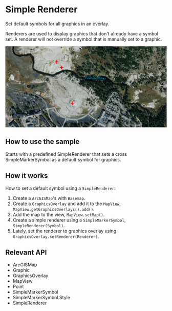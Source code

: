 # Simple Renderer

Set default symbols for all graphics in an overlay.

Renderers are used to display graphics that don't already have a symbol set. A renderer will not override a symbol 
that is manually set to a graphic.

![](SimpleRenderer.png)

## How to use the sample

Starts with a predefined SimpleRenderer that sets a cross SimpleMarkerSymbol as a default symbol for graphics.

## How it works

How to set a default symbol using a `SimpleRenderer`:


 1. Create a `ArcGISMap`'s with `Basemap`.
 2. Create a `GraphicsOverlay` and add it to the `MapView`, `MapView.getGraphicsOverlays().add()`.
 3. Add the map to the view, `MapView.setMap()`.
 4. Create a simple renderer using a `SimpleMarkerSymbol`, `SimpleRenderer(Symbol)`.
 5. Lately, set the renderer to graphics overlay using `GraphicsOverlay.setRenderer(Renderer)`.


## Relevant API


 * ArcGISMap
 * Graphic
 * GraphicsOverlay
 * MapView
 * Point
 * SimpleMarkerSymbol
 * SimpleMarkerSymbol.Style
 * SimpleRenderer



